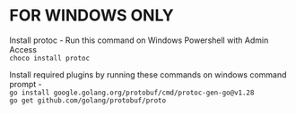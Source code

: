 # FOR WINDOWS ONLY
Install protoc - 
Run this command on Windows Powershell with Admin Access\
`choco install protoc`

Install required plugins by running these commands on windows command prompt - \
`go install google.golang.org/protobuf/cmd/protoc-gen-go@v1.28`\
`go get github.com/golang/protobuf/proto`

